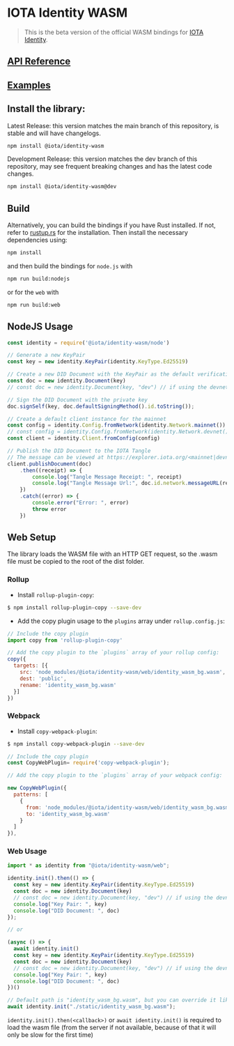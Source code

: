 # IOTA Identity WASM

> This is the beta version of the official WASM bindings for [IOTA Identity](https://github.com/iotaledger/identity.rs).

## [API Reference](https://wiki.iota.org/identity.rs/libraries/wasm/api_reference)
## [Examples](https://github.com/iotaledger/identity.rs/blob/main/bindings/wasm/examples/README.md)

## Install the library:

Latest Release: this version matches the main branch of this repository, is stable and will have changelogs.
```bash
npm install @iota/identity-wasm
```

Development Release: this version matches the dev branch of this repository, may see frequent breaking changes and has the latest code changes.
```bash
npm install @iota/identity-wasm@dev
```

## Build

Alternatively, you can build the bindings if you have Rust installed. If not, refer to [rustup.rs](https://rustup.rs) for the installation. Then install the necessary dependencies using:
```bash
npm install
```

and then build the bindings for `node.js` with

```bash
npm run build:nodejs
```

or for the `web` with

```bash
npm run build:web
```

## NodeJS Usage
<!-- 
Test this example using https://github.com/anko/txm: `txm README.md`

Replace imports with local paths for txm:
!test program
cat \
| sed -e "s#require('@iota/identity-wasm/node')#require('./node/identity_wasm.js')#" \
| node
-->
<!-- !test check Nodejs Example -->
```javascript
const identity = require('@iota/identity-wasm/node')

// Generate a new KeyPair
const key = new identity.KeyPair(identity.KeyType.Ed25519)

// Create a new DID Document with the KeyPair as the default verification method
const doc = new identity.Document(key)
// const doc = new identity.Document(key, "dev") // if using the devnet

// Sign the DID Document with the private key
doc.signSelf(key, doc.defaultSigningMethod().id.toString());

// Create a default client instance for the mainnet
const config = identity.Config.fromNetwork(identity.Network.mainnet())
// const config = identity.Config.fromNetwork(identity.Network.devnet()); // if using the devnet
const client = identity.Client.fromConfig(config)

// Publish the DID Document to the IOTA Tangle
// The message can be viewed at https://explorer.iota.org/<mainnet|devnet>/transaction/<messageId>
client.publishDocument(doc)
    .then((receipt) => {
        console.log("Tangle Message Receipt: ", receipt)
        console.log("Tangle Message Url:", doc.id.network.messageURL(receipt.messageId))
    })
    .catch((error) => {
        console.error("Error: ", error)
        throw error
    })
```

## Web Setup

The library loads the WASM file with an HTTP GET request, so the .wasm file must be copied to the root of the dist folder.

### Rollup

- Install `rollup-plugin-copy`:

```bash
$ npm install rollup-plugin-copy --save-dev
```

- Add the copy plugin usage to the `plugins` array under `rollup.config.js`:

```js
// Include the copy plugin
import copy from 'rollup-plugin-copy'

// Add the copy plugin to the `plugins` array of your rollup config:
copy({
  targets: [{
    src: 'node_modules/@iota/identity-wasm/web/identity_wasm_bg.wasm',
    dest: 'public',
    rename: 'identity_wasm_bg.wasm'
  }]
})
```

### Webpack

- Install `copy-webpack-plugin`:

```bash
$ npm install copy-webpack-plugin --save-dev
```

```js
// Include the copy plugin
const CopyWebPlugin= require('copy-webpack-plugin');

// Add the copy plugin to the `plugins` array of your webpack config:

new CopyWebPlugin({
  patterns: [
    {
      from: 'node_modules/@iota/identity-wasm/web/identity_wasm_bg.wasm',
      to: 'identity_wasm_bg.wasm'
    }
  ]
}),
```

### Web Usage

```js
import * as identity from "@iota/identity-wasm/web";

identity.init().then(() => {
  const key = new identity.KeyPair(identity.KeyType.Ed25519)
  const doc = new identity.Document(key)
  // const doc = new identity.Document(key, "dev") // if using the devnet
  console.log("Key Pair: ", key)
  console.log("DID Document: ", doc)
});

// or

(async () => {
  await identity.init()
  const key = new identity.KeyPair(identity.KeyType.Ed25519)
  const doc = new identity.Document(key)
  // const doc = new identity.Document(key, "dev") // if using the devnet
  console.log("Key Pair: ", key)
  console.log("DID Document: ", doc)
})()

// Default path is "identity_wasm_bg.wasm", but you can override it like this
await identity.init("./static/identity_wasm_bg.wasm");
```

`identity.init().then(<callback>)` or `await identity.init()` is required to load the wasm file (from the server if not available, because of that it will only be slow for the first time)
